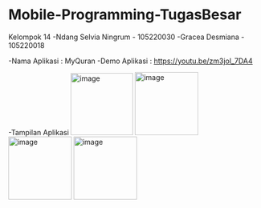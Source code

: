 # Mobile-Programming-TugasBesar

Kelompok 14
-Ndang Selvia Ningrum - 105220030
-Gracea Desmiana - 105220018

-Nama Aplikasi : MyQuran
-Demo Aplikasi : https://youtu.be/zm3jol_7DA4 

-Tampilan Aplikasi 
<img width="124" alt="image" src="https://github.com/nslv8/Mobile-Programming-TugasBesar/assets/101075703/cd9c6882-512d-48ad-b42b-4e918c9afad3">
<img width="126" alt="image" src="https://github.com/nslv8/Mobile-Programming-TugasBesar/assets/101075703/1b6f01fb-7a5e-42b8-816b-62d0ccf8869d">
<img width="126" alt="image" src="https://github.com/nslv8/Mobile-Programming-TugasBesar/assets/101075703/5688679b-c39c-4346-9b3c-04559d8c4522">
<img width="126" alt="image" src="https://github.com/nslv8/Mobile-Programming-TugasBesar/assets/101075703/adadf476-7dff-469b-bbd2-86c0ed5a1430">


